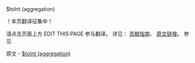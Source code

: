  $toInt (aggregation)

 ！本页翻译征集中！

请点击页面上方 EDIT THIS PAGE 参与翻译。
详见：
[贡献指南]( https://github.com/JinMuInfo/MongoDB-Manual-zh/blob/master/CONTRIBUTING.md )、
[原文链接](  https://docs.mongodb.com/manual/reference/operator/aggregation/toInt/  )。
 参见

原文 - [$toInt (aggregation)]( https://docs.mongodb.com/manual/reference/operator/aggregation/toInt/ )

